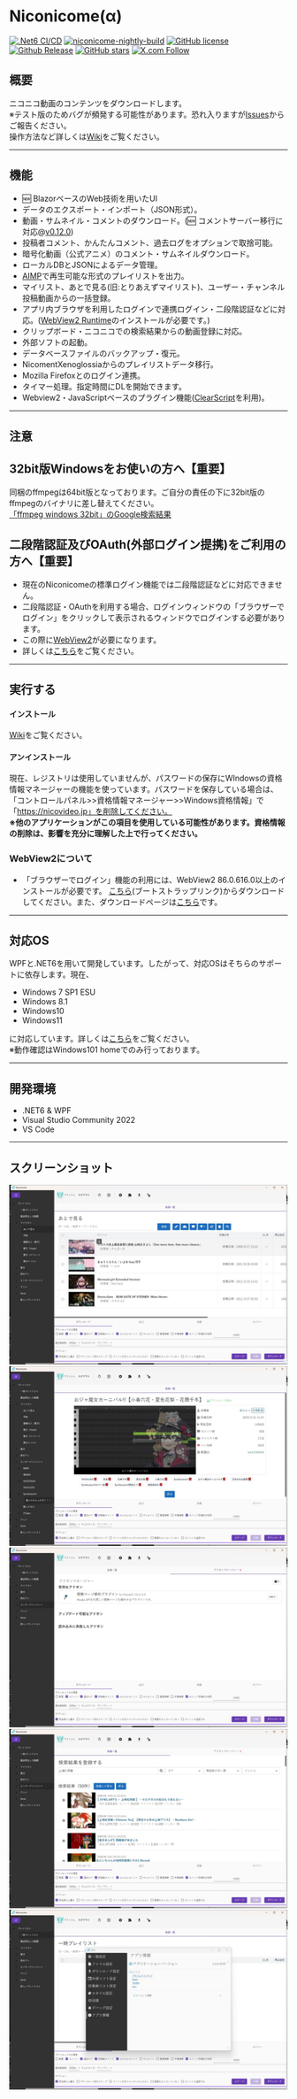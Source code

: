 # Niconicome(α)
[![.Net6 CI/CD](https://github.com/Hayao-H/Niconicome/workflows/.Net6%20CI/CD/badge.svg)](https://github.com/Hayao-H/Niconicome/actions?query=workflow%3A%22.Net6+CI%2FCD%22) 
[![niconicome-nightly-build](https://github.com/Hayao-H/Niconicome/actions/workflows/nightly.yaml/badge.svg)](https://github.com/Hayao-H/Niconicome/actions/workflows/nightly.yaml)
[![GitHub license](https://img.shields.io/github/license/Hayao-H/Niconicome)](https://github.com/Hayao-H/Niconicome/blob/main/LICENSE)
[![Github Release](https://img.shields.io/badge/release-v0.13.3-blue)](https://github.com/Hayao-H/Niconicome/releases/latest)
[![GitHub stars](https://img.shields.io/github/stars/Hayao-H/Niconicome)](https://github.com/Hayao-H/Niconicome/stargazers)
[![X.com Follow](https://img.shields.io/twitter/follow/NiconicomeD?label=X%E3%81%A7%E3%83%95%E3%82%A9%E3%83%AD%E3%83%BC&style=social)](https://twitter.com/intent/follow?screen_name=niconicomeD)

## 概要

ニコニコ動画のコンテンツをダウンロードします。  
※テスト版のためバグが頻発する可能性があります。恐れ入りますが[Issues](https://github.com/Hayao-H/Niconicome/issues)からご報告ください。  
操作方法など詳しくは[Wiki](https://github.com/Hayao-H/Niconicome/wiki)をご覧ください。

---

## 機能
- :new: BlazorベースのWeb技術を用いたUI
- データのエクスポート・インポート（JSON形式）。 
- 動画・サムネイル・コメントのダウンロード。(:new: コメントサーバー移行に対応@[v0.12.0](https://github.com/Hayao-H/Niconicome/releases/tag/v0.12.0))
- 投稿者コメント、かんたんコメント、過去ログをオプションで取捨可能。
- 暗号化動画（公式アニメ）のコメント・サムネイルダウンロード。
- ローカルDBとJSONによるデータ管理。
- [AIMP](https://www.aimp.ru/)で再生可能な形式のプレイリストを出力。
- マイリスト、あとで見る(旧:とりあえずマイリスト)、ユーザー・チャンネル投稿動画からの一括登録。
- アプリ内ブラウザを利用したログインで連携ログイン・二段階認証などに対応。([WebView2 Runtime](#WebView2について)のインストールが必要です。)
- クリップボード・ニコニコでの検索結果からの動画登録に対応。
- 外部ソフトの起動。
- データベースファイルのバックアップ・復元。
- NicomentXenoglossiaからのプレイリストデータ移行。
- Mozilla Firefoxとのログイン連携。
- タイマー処理。指定時間にDLを開始できます。
- Webview2・JavaScriptベースのプラグイン機能([ClearScript](https://github.com/microsoft/ClearScript)を利用)。

---

## 注意
## 32bit版Windowsをお使いの方へ【重要】
同梱のffmpegは64bit版となっております。ご自分の責任の下に32bit版のffmpegのバイナリに差し替えてください。  
[「ffmpeg windows 32bit」のGoogle検索結果](https://www.google.com/search?q=ffmpeg+windows+32bit)

## 二段階認証及びOAuth(外部ログイン提携)をご利用の方へ【重要】
- 現在のNiconicomeの標準ログイン機能では二段階認証などに対応できません。
- 二段階認証・OAuthを利用する場合、ログインウィンドウの「ブラウザーでログイン」をクリックして表示されるウィンドウでログインする必要があります。
- この際に[WebView2](#webview2について)が必要になります。
- 詳しくは[こちら](https://github.com/Hayao-H/Niconicome/wiki/操作#ブラウザーでログイン)をご覧ください。

---

## 実行する
#### インストール
[Wiki](https://github.com/Hayao-H/Niconicome/wiki/Niconicome%E3%82%92%E4%BD%BF%E3%81%A3%E3%81%A6%E3%81%BF%E3%82%8B)をご覧ください。
#### アンインストール
現在、レジストリは使用していませんが、パスワードの保存にWIndowsの資格情報マネージャーの機能を使っています。パスワードを保存している場合は、「コントロールパネル>>資格情報マネージャー>>Windows資格情報」で「https://nicovideo.jp」を削除してください。  
**※他のアプリケーションがこの項目を使用している可能性があります。資格情報の削除は、影響を充分に理解した上で行ってください。**
### WebView2について
- 「ブラウザーでログイン」機能の利用には、WebView2 86.0.616.0以上のインストールが必要です。
[こちら](https://go.microsoft.com/fwlink/p/?LinkId=2124703)(ブートストラップリンク)からダウンロードしてください。また、ダウンロードページは[こちら](https://developer.microsoft.com/ja-jp/microsoft-edge/webview2/)です。

---

## 対応OS
WPFと.NET6を用いて開発しています。したがって、対応OSはそちらのサポートに依存します。現在、
- Windows 7 SP1 ESU
- Windows 8.1
- Windows10
- Windows11

に対応しています。詳しくは[こちら](https://docs.microsoft.com/ja-jp/dotnet/core/install/windows?tabs=net50)をご覧ください。  
※動作確認はWindows101 homeでのみ行っております。

---

## 開発環境
- .NET6 & WPF
- Visual Studio Community 2022
- VS Code

---

## スクリーンショット
![img-001](Niconicome/src/doc/img/img-001.jpg)
![img-002](Niconicome/src/doc/img/img-002.jpg)
![img-003](Niconicome/src/doc/img/img-003.jpg)
![img-004](Niconicome/src/doc/img/img-004.jpg)
![img-005](Niconicome/src/doc/img/img-005.jpg)

